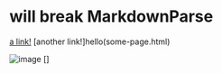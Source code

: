 # will break MarkdownParse

[a link!](https://something.com)
[another link!]hello(some-page.html)

![image](image.png)
[]